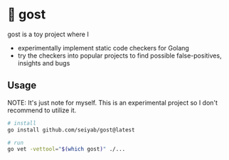 # :ghost: gost

gost is a toy project where I

- experimentally implement static code checkers for Golang
- try the checkers into popular projects to find possible false-positives, insights and bugs

## Usage

NOTE: It's just note for myself. This is an experimental project so I don't recommend to utilize it.

```sh
# install
go install github.com/seiyab/gost@latest

# run
go vet -vettool="$(which gost)" ./...
```

